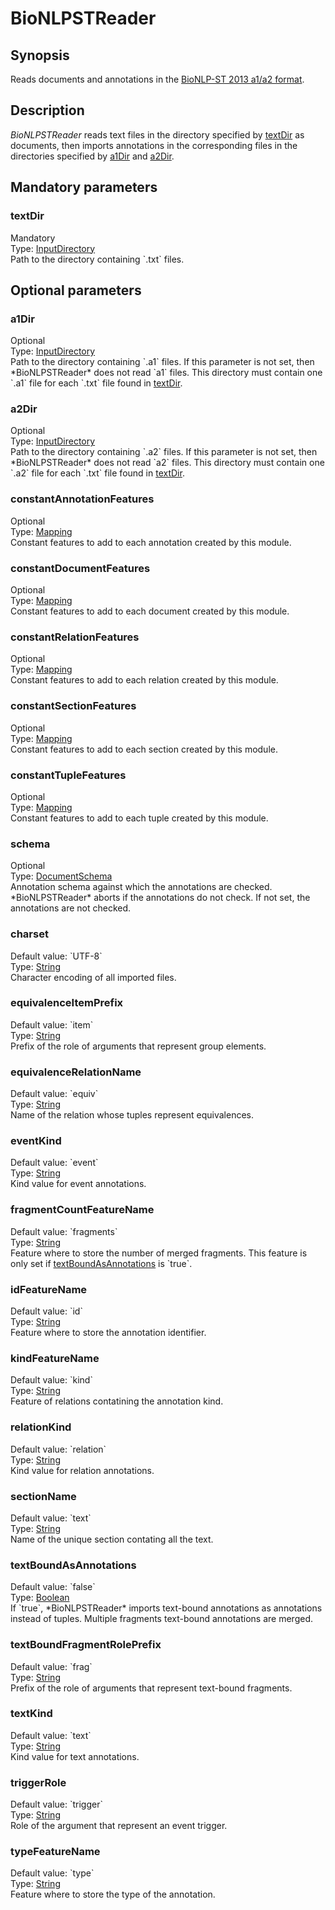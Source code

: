 <h1 class="module">BioNLPSTReader</h1>

## Synopsis

Reads documents and annotations in the [BioNLP-ST 2013 a1/a2 format](XXX).

## Description

*BioNLPSTReader* reads text files in the directory specified by <a href="#textDir" class="param">textDir</a> as documents, then imports annotations in the corresponding files in the directories specified by <a href="#a1Dir" class="param">a1Dir</a> and <a href="#a2Dir" class="param">a2Dir</a>.

## Mandatory parameters

<h3 name="textDir" class="param">textDir</h3>

<div class="param-level param-level-mandatory">Mandatory
</div>
<div class="param-type">Type: <a href="../converter/fr.inra.maiage.bibliome.util.files.InputDirectory" class="converter">InputDirectory</a>
</div>
Path to the directory containing `.txt` files.

## Optional parameters

<h3 name="a1Dir" class="param">a1Dir</h3>

<div class="param-level param-level-optional">Optional
</div>
<div class="param-type">Type: <a href="../converter/fr.inra.maiage.bibliome.util.files.InputDirectory" class="converter">InputDirectory</a>
</div>
Path to the directory containing `.a1` files. If this parameter is not set, then *BioNLPSTReader* does not read `a1` files. This directory must contain one `.a1` file for each `.txt` file found in <a href="#textDir" class="param">textDir</a>.

<h3 name="a2Dir" class="param">a2Dir</h3>

<div class="param-level param-level-optional">Optional
</div>
<div class="param-type">Type: <a href="../converter/fr.inra.maiage.bibliome.util.files.InputDirectory" class="converter">InputDirectory</a>
</div>
Path to the directory containing `.a2` files. If this parameter is not set, then *BioNLPSTReader* does not read `a2` files. This directory must contain one `.a2` file for each `.txt` file found in <a href="#textDir" class="param">textDir</a>.

<h3 name="constantAnnotationFeatures" class="param">constantAnnotationFeatures</h3>

<div class="param-level param-level-optional">Optional
</div>
<div class="param-type">Type: <a href="../converter/fr.inra.maiage.bibliome.alvisnlp.core.module.types.Mapping" class="converter">Mapping</a>
</div>
Constant features to add to each annotation created by this module.

<h3 name="constantDocumentFeatures" class="param">constantDocumentFeatures</h3>

<div class="param-level param-level-optional">Optional
</div>
<div class="param-type">Type: <a href="../converter/fr.inra.maiage.bibliome.alvisnlp.core.module.types.Mapping" class="converter">Mapping</a>
</div>
Constant features to add to each document created by this module.

<h3 name="constantRelationFeatures" class="param">constantRelationFeatures</h3>

<div class="param-level param-level-optional">Optional
</div>
<div class="param-type">Type: <a href="../converter/fr.inra.maiage.bibliome.alvisnlp.core.module.types.Mapping" class="converter">Mapping</a>
</div>
Constant features to add to each relation created by this module.

<h3 name="constantSectionFeatures" class="param">constantSectionFeatures</h3>

<div class="param-level param-level-optional">Optional
</div>
<div class="param-type">Type: <a href="../converter/fr.inra.maiage.bibliome.alvisnlp.core.module.types.Mapping" class="converter">Mapping</a>
</div>
Constant features to add to each section created by this module.

<h3 name="constantTupleFeatures" class="param">constantTupleFeatures</h3>

<div class="param-level param-level-optional">Optional
</div>
<div class="param-type">Type: <a href="../converter/fr.inra.maiage.bibliome.alvisnlp.core.module.types.Mapping" class="converter">Mapping</a>
</div>
Constant features to add to each tuple created by this module.

<h3 name="schema" class="param">schema</h3>

<div class="param-level param-level-optional">Optional
</div>
<div class="param-type">Type: <a href="../converter/fr.inra.maiage.bibliome.util.bionlpst.schema.DocumentSchema" class="converter">DocumentSchema</a>
</div>
Annotation schema against which the annotations are checked. *BioNLPSTReader* aborts if the annotations do not check. If not set, the annotations are not checked.

<h3 name="charset" class="param">charset</h3>

<div class="param-level param-level-default-value">Default value: `UTF-8`
</div>
<div class="param-type">Type: <a href="../converter/java.lang.String" class="converter">String</a>
</div>
Character encoding of all imported files.

<h3 name="equivalenceItemPrefix" class="param">equivalenceItemPrefix</h3>

<div class="param-level param-level-default-value">Default value: `item`
</div>
<div class="param-type">Type: <a href="../converter/java.lang.String" class="converter">String</a>
</div>
Prefix of the role of arguments that represent group elements.

<h3 name="equivalenceRelationName" class="param">equivalenceRelationName</h3>

<div class="param-level param-level-default-value">Default value: `equiv`
</div>
<div class="param-type">Type: <a href="../converter/java.lang.String" class="converter">String</a>
</div>
Name of the relation whose tuples represent equivalences.

<h3 name="eventKind" class="param">eventKind</h3>

<div class="param-level param-level-default-value">Default value: `event`
</div>
<div class="param-type">Type: <a href="../converter/java.lang.String" class="converter">String</a>
</div>
Kind value for event annotations.

<h3 name="fragmentCountFeatureName" class="param">fragmentCountFeatureName</h3>

<div class="param-level param-level-default-value">Default value: `fragments`
</div>
<div class="param-type">Type: <a href="../converter/java.lang.String" class="converter">String</a>
</div>
Feature where to store the number of merged fragments. This feature is only set if <a href="#textBoundAsAnnotations" class="param">textBoundAsAnnotations</a> is `true`.

<h3 name="idFeatureName" class="param">idFeatureName</h3>

<div class="param-level param-level-default-value">Default value: `id`
</div>
<div class="param-type">Type: <a href="../converter/java.lang.String" class="converter">String</a>
</div>
Feature where to store the annotation identifier.

<h3 name="kindFeatureName" class="param">kindFeatureName</h3>

<div class="param-level param-level-default-value">Default value: `kind`
</div>
<div class="param-type">Type: <a href="../converter/java.lang.String" class="converter">String</a>
</div>
Feature of relations contatining the annotation kind.

<h3 name="relationKind" class="param">relationKind</h3>

<div class="param-level param-level-default-value">Default value: `relation`
</div>
<div class="param-type">Type: <a href="../converter/java.lang.String" class="converter">String</a>
</div>
Kind value for relation annotations.

<h3 name="sectionName" class="param">sectionName</h3>

<div class="param-level param-level-default-value">Default value: `text`
</div>
<div class="param-type">Type: <a href="../converter/java.lang.String" class="converter">String</a>
</div>
Name of the unique section contating all the text.

<h3 name="textBoundAsAnnotations" class="param">textBoundAsAnnotations</h3>

<div class="param-level param-level-default-value">Default value: `false`
</div>
<div class="param-type">Type: <a href="../converter/java.lang.Boolean" class="converter">Boolean</a>
</div>
If `true`, *BioNLPSTReader* imports text-bound annotations as annotations instead of tuples. Multiple fragments text-bound annotations are merged.

<h3 name="textBoundFragmentRolePrefix" class="param">textBoundFragmentRolePrefix</h3>

<div class="param-level param-level-default-value">Default value: `frag`
</div>
<div class="param-type">Type: <a href="../converter/java.lang.String" class="converter">String</a>
</div>
Prefix of the role of arguments that represent text-bound fragments.

<h3 name="textKind" class="param">textKind</h3>

<div class="param-level param-level-default-value">Default value: `text`
</div>
<div class="param-type">Type: <a href="../converter/java.lang.String" class="converter">String</a>
</div>
Kind value for text annotations.

<h3 name="triggerRole" class="param">triggerRole</h3>

<div class="param-level param-level-default-value">Default value: `trigger`
</div>
<div class="param-type">Type: <a href="../converter/java.lang.String" class="converter">String</a>
</div>
Role of the argument that represent an event trigger.

<h3 name="typeFeatureName" class="param">typeFeatureName</h3>

<div class="param-level param-level-default-value">Default value: `type`
</div>
<div class="param-type">Type: <a href="../converter/java.lang.String" class="converter">String</a>
</div>
Feature where to store the type of the annotation.

